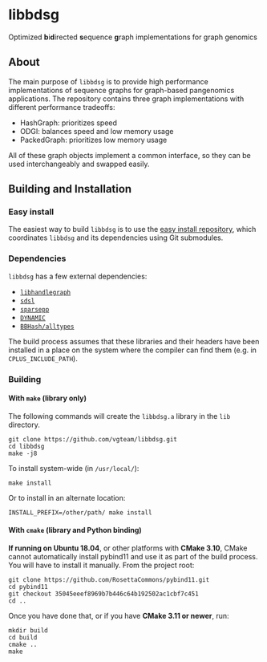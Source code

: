 # libbdsg

Optimized **b**i**d**irected **s**equence **g**raph implementations for graph genomics

## About

The main purpose of `libbdsg` is to provide high performance implementations of sequence graphs for graph-based pangenomics applications. The repository contains three graph implementations with different performance tradeoffs:

- HashGraph: prioritizes speed
- ODGI: balances speed and low memory usage
- PackedGraph: prioritizes low memory usage

All of these graph objects implement a common interface, so they can be used interchangeably and swapped easily.

## Building and Installation

### Easy install

The easiest way to build `libbdsg` is to use the [easy install repository](https://github.com/vgteam/libbdsg-easy), which coordinates `libbdsg` and its dependencies using Git submodules.

### Dependencies

`libbdsg` has a few external dependencies:

- [`libhandlegraph`](https://github.com/vgteam/libhandlegraph)
- [`sdsl`](https://github.com/simongog/sdsl-lite)
- [`sparsepp`](https://github.com/greg7mdp/sparsepp)
- [`DYNAMIC`](https://github.com/xxsds/DYNAMIC)
- [`BBHash/alltypes`](https://github.com/rizkg/BBHash/tree/alltypes) 

The build process assumes that these libraries and their headers have been installed in a place on the system where the compiler can find them (e.g. in `CPLUS_INCLUDE_PATH`).

### Building

#### With `make` (library only)

The following commands will create the `libbdsg.a` library in the `lib` directory. 

```
git clone https://github.com/vgteam/libbdsg.git
cd libbdsg
make -j8
```

To install system-wide (in `/usr/local/`):

```
make install
```

Or to install in an alternate location:

```
INSTALL_PREFIX=/other/path/ make install
```

#### With `cmake` (library and Python binding)

**If running on Ubuntu 18.04**, or other platforms with **CMake 3.10**, CMake cannot automatically install pybind11 and use it as part of the build process. You will have to install it manually. From the project root:

```
git clone https://github.com/RosettaCommons/pybind11.git
cd pybind11
git checkout 35045eeef8969b7b446c64b192502ac1cbf7c451
cd ..
```

Once you have done that, or if you have **CMake 3.11 or newer**, run:

```
mkdir build
cd build
cmake ..
make
```
